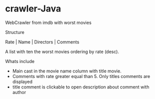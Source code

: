 # crawler-Java

WebCrawler from imdb with worst movies



Structure

Rate | Name | Directors | Comments 



A  list with ten the worst movies ordering by rate (desc).

Whats include
- Main cast in the movie name column with title movie.
- Comments with rate greater equal than 5. Only titles comments are displayed
- title comment is clickable to open description about comment with author

